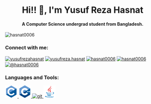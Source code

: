 <h1 align="center">Hi!! 👋, I'm Yusuf Reza Hasnat</h1>
<h4 align="center">A Computer Science undergrad student from Bangladesh.</h4>

<p align="left"> <img src="https://komarev.com/ghpvc/?username=hasnat0006&label=Profile%20views&color=00ff2a&style=plastic" alt="hasnat0006" /> </p>

<h3 align="left">Connect with me:</h3>
<p align="left">
<a href="https://linkedin.com/in/yusufrezahasnat" target="blank"><img align="center" src="https://raw.githubusercontent.com/rahuldkjain/github-profile-readme-generator/master/src/images/icons/Social/linked-in-alt.svg" alt="yusufrezahasnat" height="30" width="40" /></a>
<a href="https://fb.com/yusufreza.hasnat" target="blank"><img align="center" src="https://raw.githubusercontent.com/rahuldkjain/github-profile-readme-generator/master/src/images/icons/Social/facebook.svg" alt="yusufreza.hasnat" height="30" width="40" /></a>
<a href="https://codeforces.com/profile/hasnat0006" target="blank"><img align="center" src="https://raw.githubusercontent.com/rahuldkjain/github-profile-readme-generator/master/src/images/icons/Social/codeforces.svg" alt="hasnat0006" height="30" width="40" /></a>
<a href="https://www.codechef.com/users/hasnat0006" target="blank"><img align="center" src="https://cdn.jsdelivr.net/npm/simple-icons@3.1.0/icons/codechef.svg" alt="hasnat0006" height="30" width="40" /></a>
<a href="https://www.hackerrank.com/@hasnat0006" target="blank"><img align="center" src="https://raw.githubusercontent.com/rahuldkjain/github-profile-readme-generator/master/src/images/icons/Social/hackerrank.svg" alt="@hasnat0006" height="30" width="40" /></a>
</p>

<h3 align="left">Languages and Tools:</h3>
<p align="left"> <a href="https://www.cprogramming.com/" target="_blank" rel="noreferrer"> <img src="https://raw.githubusercontent.com/devicons/devicon/master/icons/c/c-original.svg" alt="c" width="40" height="40"/> </a> <a href="https://www.w3schools.com/cpp/" target="_blank" rel="noreferrer"> <img src="https://raw.githubusercontent.com/devicons/devicon/master/icons/cplusplus/cplusplus-original.svg" alt="cplusplus" width="40" height="40"/> </a> <a href="https://git-scm.com/" target="_blank" rel="noreferrer"> <img src="https://www.vectorlogo.zone/logos/git-scm/git-scm-icon.svg" alt="git" width="40" height="40"/> </a> <a href="https://www.java.com" target="_blank" rel="noreferrer"> <img src="https://raw.githubusercontent.com/devicons/devicon/master/icons/java/java-original.svg" alt="java" width="40" height="40"/> </a> </p>
